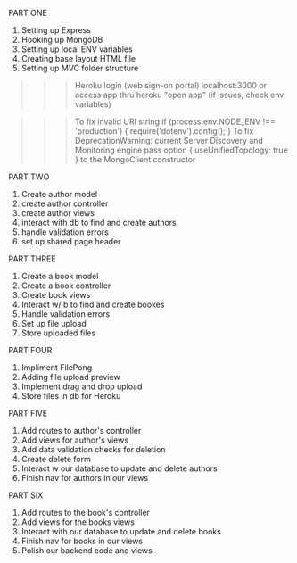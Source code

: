 PART ONE
1. Setting up Express
2. Hooking up MongoDB
3. Setting up local ENV variables
4. Creating base layout HTML file
5. Setting up MVC folder structure

>>> Heroku login (web sign-on portal)
>>> localhost:3000 or access app thru heroku "open app"
>>> (if issues, check env variables)

>>> To fix invalid URI string 
if (process.env.NODE_ENV !== 'production') {
    require('dotenv').config();
}
>>> To fix DeprecationWarning: current Server Discovery and Monitoring engine pass option { useUnifiedTopology: true } to the MongoClient constructor

PART TWO
1. Create author model
2. create author controller
3. create author views
4. interact with db to find and create authors
5. handle validation errors
6. set up shared page header

PART THREE
1. Create a book model
2. Create a book controller
3. Create book views
4. Interact w/ b to find and create bookes
5. Handle validation errors
6. Set up file upload
7. Store uploaded files

PART FOUR
1. Impliment FilePong
2. Adding file upload preview
3. Implement drag and drop upload
4. Store files in db for Heroku

PART FIVE
1. Add routes to author's controller
2. Add views for author's views
3. Add data validation checks for deletion
4. Create delete form
5. Interact w our database to update and delete authors
6. Finish nav for authors in our views


PART SIX
1. Add routes to the book's controller
2. Add views for the books views
3. Interact with our database to update and delete books
4. Finish nav for books in our views
5. Polish our backend code and views